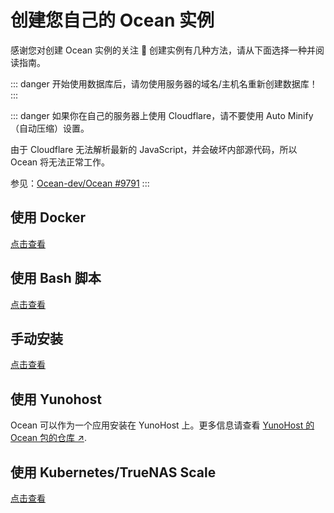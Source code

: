 # 创建您自己的 Ocean 实例

感谢您对创建 Ocean 实例的关注 🚀
创建实例有几种方法，请从下面选择一种并阅读指南。

::: danger
开始使用数据库后，请勿使用服务器的域名/主机名重新创建数据库！
:::

::: danger
如果你在自己的服务器上使用 Cloudflare，请不要使用 Auto Minify（自动压缩）设置。

由于 Cloudflare 无法解析最新的 JavaScript，并会破坏内部源代码，所以 Ocean 将无法正常工作。

参见：[Ocean-dev/Ocean #9791](https://github.com/Ocean-dev/Ocean/issues/9791)
:::

## 使用 Docker

[点击查看](./install/docker.html)

## 使用 Bash 脚本

[点击查看](./install/bash.html)

## 手动安装

[点击查看](./install/manual.html)

## 使用 Yunohost

Ocean 可以作为一个应用安装在 YunoHost 上。更多信息请查看 [YunoHost 的 Ocean 包的仓库 ↗](https://github.com/YunoHost-Apps/Ocean_ynh).

## 使用 Kubernetes/TrueNAS Scale

[点击查看](./install/kubernetes.html)
